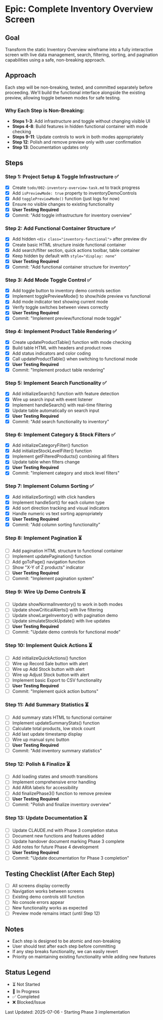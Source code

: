 # Epic: Complete Inventory Overview Screen

## Goal
Transform the static Inventory Overview wireframe into a fully interactive screen with live data management, search, filtering, sorting, and pagination capabilities using a safe, non-breaking approach.

## Approach
Each step will be non-breaking, tested, and committed separately before proceeding. We'll build the functional interface alongside the existing preview, allowing toggle between modes for safe testing.

### Why Each Step is Non-Breaking:
- **Steps 1-3**: Add infrastructure and toggle without changing visible UI
- **Steps 4-8**: Build features in hidden functional container with mode checking
- **Steps 9-11**: Update controls to work in both modes appropriately
- **Step 12**: Polish and remove preview only with user confirmation
- **Step 13**: Documentation updates only

## Steps

### Step 1: Project Setup & Toggle Infrastructure ✅
- [x] Create `todo/002-inventory-overview-task.md` to track progress
- [x] Add `isPreviewMode: true` property to inventoryDemoControls
- [x] Add `togglePreviewMode()` function (just logs for now)
- [x] Ensure no visible changes to existing functionality
- [x] **User Testing Required**
- [x] Commit: "Add toggle infrastructure for inventory overview"

### Step 2: Add Functional Container Structure ✅
- [x] Add hidden `<div class="inventory-functional">` after preview div
- [x] Create basic HTML structure inside functional container
- [x] Add search/filter section, quick actions toolbar, table container
- [x] Keep hidden by default with `style="display: none"`
- [x] **User Testing Required**
- [x] Commit: "Add functional container structure for inventory"

### Step 3: Add Mode Toggle Control ✅
- [x] Add toggle button to inventory demo controls section
- [x] Implement togglePreviewMode() to show/hide preview vs functional
- [x] Add mode indicator text showing current mode
- [x] Verify toggle switches between views correctly
- [x] **User Testing Required**
- [x] Commit: "Implement preview/functional mode toggle"

### Step 4: Implement Product Table Rendering ✅
- [x] Create updateProductTable() function with mode checking
- [x] Build table HTML with headers and product rows
- [x] Add status indicators and color coding
- [x] Call updateProductTable() when switching to functional mode
- [x] **User Testing Required**
- [x] Commit: "Implement product table rendering"

### Step 5: Implement Search Functionality ✅
- [x] Add initializeSearch() function with feature detection
- [x] Wire up search input with event listener
- [x] Implement handleSearch() with real-time filtering
- [x] Update table automatically on search input
- [x] **User Testing Required**
- [x] Commit: "Add search functionality to inventory"

### Step 6: Implement Category & Stock Filters ✅
- [x] Add initializeCategoryFilter() function
- [x] Add initializeStockLevelFilter() function
- [x] Implement getFilteredProducts() combining all filters
- [x] Update table when filters change
- [x] **User Testing Required**
- [x] Commit: "Implement category and stock level filters"

### Step 7: Implement Column Sorting ✅
- [x] Add initializeSorting() with click handlers
- [x] Implement handleSort() for each column type
- [x] Add sort direction tracking and visual indicators
- [x] Handle numeric vs text sorting appropriately
- [x] **User Testing Required**
- [x] Commit: "Add column sorting functionality"

### Step 8: Implement Pagination ⏳
- [ ] Add pagination HTML structure to functional container
- [ ] Implement updatePagination() function
- [ ] Add goToPage() navigation function
- [ ] Show "X-Y of Z products" indicator
- [ ] **User Testing Required**
- [ ] Commit: "Implement pagination system"

### Step 9: Wire Up Demo Controls ⏳
- [ ] Update showNormalInventory() to work in both modes
- [ ] Update showCriticalAlerts() with live filtering
- [ ] Update showLargeInventory() with pagination demo
- [ ] Update simulateStockUpdate() with live updates
- [ ] **User Testing Required**
- [ ] Commit: "Update demo controls for functional mode"

### Step 10: Implement Quick Actions ⏳
- [ ] Add initializeQuickActions() function
- [ ] Wire up Record Sale button with alert
- [ ] Wire up Add Stock button with alert  
- [ ] Wire up Adjust Stock button with alert
- [ ] Implement basic Export to CSV functionality
- [ ] **User Testing Required**
- [ ] Commit: "Implement quick action buttons"

### Step 11: Add Summary Statistics ⏳
- [ ] Add summary stats HTML to functional container
- [ ] Implement updateSummaryStats() function
- [ ] Calculate total products, low stock count
- [ ] Add last update timestamp display
- [ ] Wire up manual sync button
- [ ] **User Testing Required**
- [ ] Commit: "Add inventory summary statistics"

### Step 12: Polish & Finalize ⏳
- [ ] Add loading states and smooth transitions
- [ ] Implement comprehensive error handling
- [ ] Add ARIA labels for accessibility
- [ ] Add finalizePhase3() function to remove preview
- [ ] **User Testing Required**
- [ ] Commit: "Polish and finalize inventory overview"

### Step 13: Update Documentation ⏳
- [ ] Update CLAUDE.md with Phase 3 completion status
- [ ] Document new functions and features added
- [ ] Update handover document marking Phase 3 complete
- [ ] Add notes for future Phase 4 development
- [ ] **User Testing Required**
- [ ] Commit: "Update documentation for Phase 3 completion"

## Testing Checklist (After Each Step)
- [ ] All screens display correctly
- [ ] Navigation works between screens
- [ ] Existing demo controls still function
- [ ] No console errors appear
- [ ] New functionality works as expected
- [ ] Preview mode remains intact (until Step 12)

## Notes
- Each step is designed to be atomic and non-breaking
- User should test after each step before committing
- If any step breaks functionality, we can easily revert
- Priority on maintaining existing functionality while adding new features

## Status Legend
- ⏳ Not Started
- 🔄 In Progress
- ✅ Completed
- ❌ Blocked/Issue

Last Updated: 2025-07-06 - Starting Phase 3 implementation